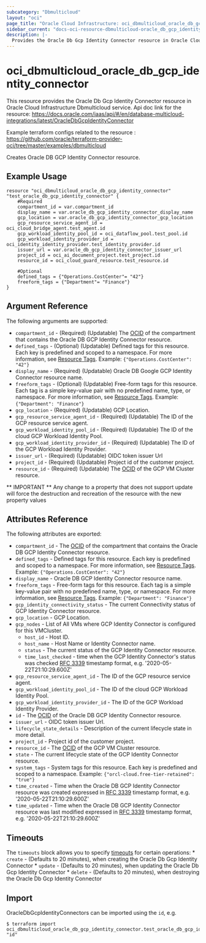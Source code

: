 ```yaml
---
subcategory: "Dbmulticloud"
layout: "oci"
page_title: "Oracle Cloud Infrastructure: oci_dbmulticloud_oracle_db_gcp_identity_connector"
sidebar_current: "docs-oci-resource-dbmulticloud-oracle_db_gcp_identity_connector"
description: |-
  Provides the Oracle Db Gcp Identity Connector resource in Oracle Cloud Infrastructure Dbmulticloud service
---
```


# oci_dbmulticloud_oracle_db_gcp_identity_connector
This resource provides the Oracle Db Gcp Identity Connector resource in Oracle Cloud Infrastructure Dbmulticloud service.
Api doc link for the resource: https://docs.oracle.com/iaas/api/#/en/database-multicloud-integrations/latest/OracleDbGcpIdentityConnector

Example terraform configs related to the resource : https://github.com/oracle/terraform-provider-oci/tree/master/examples/dbmulticloud

Creates Oracle DB GCP Identity Connector resource.


## Example Usage

```hcl
resource "oci_dbmulticloud_oracle_db_gcp_identity_connector" "test_oracle_db_gcp_identity_connector" {
	#Required
	compartment_id = var.compartment_id
	display_name = var.oracle_db_gcp_identity_connector_display_name
	gcp_location = var.oracle_db_gcp_identity_connector_gcp_location
	gcp_resource_service_agent_id = oci_cloud_bridge_agent.test_agent.id
	gcp_workload_identity_pool_id = oci_dataflow_pool.test_pool.id
	gcp_workload_identity_provider_id = oci_identity_identity_provider.test_identity_provider.id
	issuer_url = var.oracle_db_gcp_identity_connector_issuer_url
	project_id = oci_ai_document_project.test_project.id
	resource_id = oci_cloud_guard_resource.test_resource.id

	#Optional
	defined_tags = {"Operations.CostCenter"= "42"}
	freeform_tags = {"Department"= "Finance"}
}
```

## Argument Reference

The following arguments are supported:

* `compartment_id` - (Required) (Updatable) The [OCID](https://docs.cloud.oracle.com/iaas/Content/General/Concepts/identifiers.htm) of the compartment that contains the Oracle DB GCP Identity Connector resource.
* `defined_tags` - (Optional) (Updatable) Defined tags for this resource. Each key is predefined and scoped to a namespace. For more information, see [Resource Tags](https://docs.cloud.oracle.com/iaas/Content/General/Concepts/resourcetags.htm).  Example: `{"Operations.CostCenter": "42"}` 
* `display_name` - (Required) (Updatable) Oracle DB Google GCP Identity Connector resource name.
* `freeform_tags` - (Optional) (Updatable) Free-form tags for this resource. Each tag is a simple key-value pair with no predefined name, type, or namespace. For more information, see [Resource Tags](https://docs.cloud.oracle.com/iaas/Content/General/Concepts/resourcetags.htm).  Example: `{"Department": "Finance"}` 
* `gcp_location` - (Required) (Updatable) GCP Location.
* `gcp_resource_service_agent_id` - (Required) (Updatable) The ID of the GCP resource service agent.
* `gcp_workload_identity_pool_id` - (Required) (Updatable) The ID of the cloud GCP Workload Identity Pool.
* `gcp_workload_identity_provider_id` - (Required) (Updatable) The ID of the GCP Workload Identity Provider.
* `issuer_url` - (Required) (Updatable) OIDC token issuer Url
* `project_id` - (Required) (Updatable) Project id of the customer project.
* `resource_id` - (Required) (Updatable) The [OCID](https://docs.cloud.oracle.com/iaas/Content/General/Concepts/identifiers.htm) of the GCP VM Cluster resource.


** IMPORTANT **
Any change to a property that does not support update will force the destruction and recreation of the resource with the new property values

## Attributes Reference

The following attributes are exported:

* `compartment_id` - The [OCID](https://docs.cloud.oracle.com/iaas/Content/General/Concepts/identifiers.htm) of the compartment that contains the Oracle DB GCP Identity Connector resource.
* `defined_tags` - Defined tags for this resource. Each key is predefined and scoped to a namespace. For more information, see [Resource Tags](https://docs.cloud.oracle.com/iaas/Content/General/Concepts/resourcetags.htm).  Example: `{"Operations.CostCenter": "42"}` 
* `display_name` - Oracle DB GCP Identity Connector resource name.
* `freeform_tags` - Free-form tags for this resource. Each tag is a simple key-value pair with no predefined name, type, or namespace. For more information, see [Resource Tags](https://docs.cloud.oracle.com/iaas/Content/General/Concepts/resourcetags.htm).  Example: `{"Department": "Finance"}` 
* `gcp_identity_connectivity_status` - The current Connectivity status of GCP Identity Connector resource.
* `gcp_location` - GCP Location.
* `gcp_nodes` - List of All VMs where GCP Identity Connector is configured for this VMCluster.
	* `host_id` - Host ID.
	* `host_name` - Host Name or Identity Connector name.
	* `status` - The current status of the GCP Identity Connector resource.
	* `time_last_checked` - time when the GCP Identity Connector's status was checked [RFC 3339](https://tools.ietf.org/html/rfc3339) timestamp format, e.g. '2020-05-22T21:10:29.600Z' 
* `gcp_resource_service_agent_id` - The ID of the GCP resource service agent.
* `gcp_workload_identity_pool_id` - The ID of the cloud GCP Workload Identity Pool.
* `gcp_workload_identity_provider_id` - The ID of the GCP Workload Identity Provider.
* `id` - The [OCID](https://docs.cloud.oracle.com/iaas/Content/General/Concepts/identifiers.htm) of the Oracle DB GCP Identity Connector resource.
* `issuer_url` - OIDC token issuer Url.
* `lifecycle_state_details` - Description of the current lifecycle state in more detail.
* `project_id` - Project id of the customer project.
* `resource_id` - The [OCID](https://docs.cloud.oracle.com/iaas/Content/General/Concepts/identifiers.htm) of the GCP VM Cluster resource.
* `state` - The current lifecycle state of the GCP Identity Connector resource.
* `system_tags` - System tags for this resource. Each key is predefined and scoped to a namespace.  Example: `{"orcl-cloud.free-tier-retained": "true"}` 
* `time_created` - Time when the Oracle DB GCP Identity Connector resource was created expressed in [RFC 3339](https://tools.ietf.org/html/rfc3339) timestamp format, e.g. '2020-05-22T21:10:29.600Z' 
* `time_updated` - Time when the Oracle DB GCP Identity Connector resource was last modified expressed in [RFC 3339](https://tools.ietf.org/html/rfc3339) timestamp format, e.g. '2020-05-22T21:10:29.600Z' 

## Timeouts

The `timeouts` block allows you to specify [timeouts](https://registry.terraform.io/providers/oracle/oci/latest/docs/guides/changing_timeouts) for certain operations:
	* `create` - (Defaults to 20 minutes), when creating the Oracle Db Gcp Identity Connector
	* `update` - (Defaults to 20 minutes), when updating the Oracle Db Gcp Identity Connector
	* `delete` - (Defaults to 20 minutes), when destroying the Oracle Db Gcp Identity Connector


## Import

OracleDbGcpIdentityConnectors can be imported using the `id`, e.g.

```
$ terraform import oci_dbmulticloud_oracle_db_gcp_identity_connector.test_oracle_db_gcp_identity_connector "id"
```


